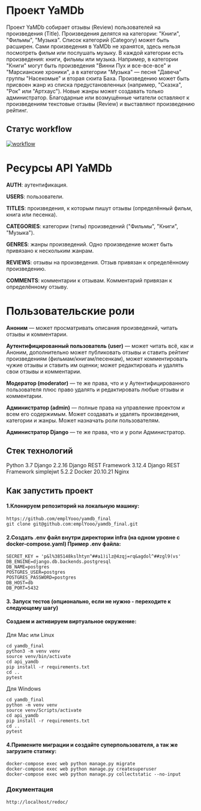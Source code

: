 # Проект YaMDb
Проект YaMDb собирает отзывы (Review) пользователей на произведения (Title). Произведения делятся на категории: "Книги", "Фильмы", "Музыка". Список категорий (Category) может быть расширен.
Сами произведения в YaMDb не хранятся, здесь нельзя посмотреть фильм или послушать музыку.
В каждой категории есть произведения: книги, фильмы или музыка. Например, в категории "Книги" могут быть произведения "Винни Пух и все-все-все" и "Марсианские хроники", а в категории "Музыка" — песня "Давеча" группы "Насекомые" и вторая сюита Баха. Произведению может быть присвоен жанр из списка предустановленных (например, "Сказка", "Рок" или "Артхаус"). Новые жанры может создавать только администратор.
Благодарные или возмущённые читатели оставляют к произведениям текстовые отзывы (Review) и выставляют произведению рейтинг.

## Статус workflow
[![workflow](https://github.com/emplYooo/yamdb_final/actions/workflows/yamdb_workflow.yml/badge.svg?branch=master)](https://github.com/emplYooo/yamdb_final/actions/workflows/yamdb_workflow.yml)

# Ресурсы API YaMDb
**AUTH**: аутентификация.

**USERS**: пользователи.

**TITLES**: произведения, к которым пишут отзывы (определённый фильм, книга или песенка).

**CATEGORIES**: категории (типы) произведений ("Фильмы", "Книги", "Музыка").

**GENRES**: жанры произведений. Одно произведение может быть привязано к нескольким жанрам.

**REVIEWS**: отзывы на произведения. Отзыв привязан к определённому произведению.

**COMMENTS**: комментарии к отзывам. Комментарий привязан к определённому отзыву.

# Пользовательские роли
**Аноним** — может просматривать описания произведений, читать отзывы и комментарии.

**Аутентифицированный пользователь (user)** — может читать всё, как и Аноним, дополнительно может публиковать отзывы и ставить рейтинг произведениям (фильмам/книгам/песенкам), может комментировать чужие отзывы и ставить им оценки; может редактировать и удалять свои отзывы и комментарии.

**Модератор (moderator)** — те же права, что и у Аутентифицированного пользователя плюс право удалять и редактировать любые отзывы и комментарии.

**Администратор (admin)** — полные права на управление проектом и всем его содержимым. Может создавать и удалять произведения, категории и жанры. Может назначать роли пользователям.

**Администратор Django** — те же права, что и у роли Администратор.

## Стек технологий

Python 3.7
Django 2.2.16
Django REST Framework 3.12.4
Django REST Framework simplejwt 5.2.2
Docker 20.10.21
Nginx

## Как запустить проект

#### 1.Клонируем репозиторий на локальную машину:
```
https://github.com/emplYooo/yamdb_final
git clone git@github.com:emplYooo/yamdb_final.git
```
#### 2.Создать .env файл внутри директории infra (на одном уровне с docker-compose.yaml) Пример .env файла:
```
SECRET_KEY = 'p&l%385148kslhtyn^##a1)ilz@4zqj=rq&agdol^##zgl9(vs'
DB_ENGINE=django.db.backends.postgresql
DB_NAME=postgres
POSTGRES_USER=postgres
POSTGRES_PASSWORD=postgres
DB_HOST=db
DB_PORT=5432

```
#### 3. Запуск тестов (опционально, если не нужно - переходите к следующему шагу)
#### Создаем и активируем виртуальное окружение:
Для Mac или Linux
```
cd yamdb_final
python3 -m venv venv
source venv/bin/activate
cd api_yamdb
pip install -r requirements.txt
cd ..
pytest
```

Для Windows
```
cd yamdb_final
python -m venv venv
source venv/Scripts/activate
cd api_yamdb
pip install -r requirements.txt
cd ..
pytest
```
#### 4.Примените миграции и создайте суперпользователя, а так же загрузите статику:
```
docker-compose exec web python manage.py migrate
docker-compose exec web python manage.py createsuperuser
docker-compose exec web python manage.py collectstatic --no-input 
```
### Документация
```
http://localhost/redoc/
```